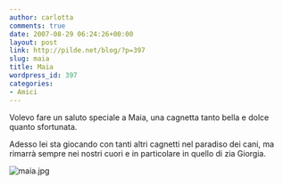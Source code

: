 ```yaml
---
author: carlotta
comments: true
date: 2007-08-29 06:24:26+00:00
layout: post
link: http://pilde.net/blog/?p=397
slug: maia
title: Maia
wordpress_id: 397
categories:
- Amici
---
```


Volevo fare un saluto speciale a Maia, una cagnetta tanto bella e dolce quanto sfortunata.

Adesso lei sta giocando con tanti altri cagnetti nel paradiso dei cani, ma rimarrà  sempre nei nostri cuori e in particolare in quello di zia Giorgia.

![maia.jpg]({{baseurl}}/uploads/2007/08/maia.jpg)



